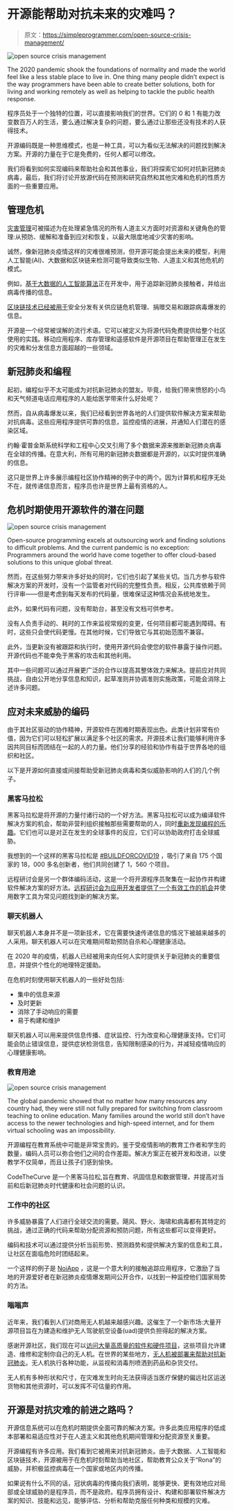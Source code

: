 # 开源能帮助对抗未来的灾难吗？

> 原文：<https://simpleprogrammer.com/open-source-crisis-management/>

![open source crisis management](img/94556ed26c79a32d0723cd21d67c4fee.png)

The 2020 pandemic shook the foundations of normality and made the world feel like a less stable place to live in. One thing many people didn’t expect is the way programmers have been able to create better solutions, both for living and working remotely as well as helping to tackle the public health response.

程序员处于一个独特的位置，可以直接影响我们的世界。它们的 0 和 1 有能力改变数百万人的生活，要么通过解决复杂的问题，要么通过让那些还没有技术的人获得技术。

开源编码既是一种思维模式，也是一种工具，可以为看似无法解决的问题找到解决方案。开源的力量在于它是免费的，任何人都可以修改。

我们将看到如何实现编码来帮助社会和其他事业，我们将探索它如何对抗新冠肺炎病毒，最后，我们将讨论开放源代码在预测和研究自然和其他灾难和危机的性质方面的一些重要应用。

## 管理危机

[灾害管理](https://www.amazon/dp/0128014776/makithecompsi-20)可被描述为在处理紧急情况的所有人道主义方面时对资源和关键角色的管理:从预防、缓解和准备到应对和恢复，以最大限度地减少灾害的影响。

诚然，像新冠肺炎疫情这样的灾难很难预测，但开源可能会提出未来的模型，利用人工智能(AI)、大数据和区块链来检测可能导致类似生物、人道主义和其他危机的模式。

例如，[基于大数据的人工智能算法](https://academic.oup.com/jtm/article/doi/10.1093/jtm/taaa080/5841603)正在开发中，用于追踪新冠肺炎接触者，并给出病毒传播的信息。

[区块链技术已经被用于](https://www.bbvaopenmind.com/en/technology/digital-world/blockchain-technology-and-covid-19/)安全分发有关供应链危机管理、捐赠交易和跟踪病毒爆发的信息。

开源是一个经常被误解的流行术语。它可以被定义为将源代码免费提供给整个社区使用的实践。移动应用程序、库存管理和遥感软件是开源项目在帮助管理正在发生的灾难和分发信息方面超越的一些领域。

## 新冠肺炎和编程

起初，编程似乎不太可能成为对抗新冠肺炎的盟友。毕竟，给我们带来愤怒的小鸟和天气频道电话应用程序的人能给医学带来什么好处呢？

然而，自从病毒爆发以来，我们已经看到世界各地的人们提供软件解决方案来帮助对抗病毒。这些应用程序提供可靠的信息，监控疫情的进展，并通知人们潜在的感染区域。

约翰·霍普金斯系统科学和工程中心交叉引用了多个数据来源来推断新冠肺炎病毒在全球的传播。在意大利，所有可用的新冠肺炎数据都是开源的，以实时提供准确的信息。

这只是世界上许多展示编程社区协作精神的例子中的两个。因为计算机和程序无处不在，就传递信息而言，程序员也许是世界上最有资格的人。

## 危机时期使用开源软件的潜在问题

![open source crisis management](img/a41514ac70d29640c8eeffe781d39135.png)

Open-source programming excels at outsourcing work and finding solutions to difficult problems. And the current pandemic is no exception: Programmers around the world have come together to offer cloud-based solutions to this unique global threat.

然而，在这些努力带来许多好处的同时，它们也引起了某些关切。当几方参与软件解决方案的开发时，没有一个监管者对代码的完整性负责。相反，公共库依赖于同行评审——但是考虑到每天发布的代码量，很难保证这种情况会系统地发生。

此外，如果代码有问题，没有帮助台，甚至没有文档可供参考。

没有人负责手动的、耗时的工作来监视常规的变更，任何项目都可能遇到障碍。有时，这些只会使代码更慢。在其他时候，它们导致它与其初始范围不兼容。

此外，当更新没有被跟踪和执行时，使用开源代码会使您的软件暴露于操作问题。开源代码也不能幸免于黑客的攻击和其他利用。

其中一些问题可以通过开展更广泛的合作以提高其整体效力来解决。提前应对共同挑战，自由公开地分享信息和知识，起草准则并协调准则实施政策，可能会消除上述许多问题。

## 应对未来威胁的编码

由于其社区驱动的协作精神，开源软件在困难时期表现出色。此类计划非常有价值，因为它们可以轻松扩展以满足多个社区的需求。开源技术让我们能够利用许多因共同目标而团结在一起的人的力量。他们分享的经验和协作有益于世界各地的组织和社区。

以下是开源如何直接或间接帮助受新冠肺炎病毒和类似威胁影响的人们的几个例子。

### 黑客马拉松

黑客马拉松是将开源的力量付诸行动的一个好方法。黑客马拉松可以成为编译软件解决方案的机会，帮助非营利组织接触那些需要帮助的人，同时[重新发现编程的乐趣](https://simpleprogrammer.com/rediscover-joy-programming/)。它们也可以是对正在发生的全球事件的反应，它们可以协助政府打击全球威胁。

我想到的一个这样的黑客马拉松是 [#BUILDFORCOVID19](https://covidglobalhackathon.com/) ，吸引了来自 175 个国家的 18，000 多名创新者，他们共同创建了 1，560 个项目。

远程研讨会是另一个群体编码活动，这是一个将开源程序员聚集在一起协作并构建软件解决方案的好方法。[远程研讨会为应用开发者提供了一个有效工作的机会](https://simpleprogrammer.com/run-remote-workshop-app-developers/)并使用数字工具为常见问题找到新的解决方案。

### 聊天机器人

聊天机器人本身并不是一项新技术，它在需要快速传递信息的情况下被越来越多的人采用。聊天机器人可以在灾难期间帮助预防自杀和心理健康活动。

在 2020 年的疫情，机器人已经被用来向任何人实时提供关于新冠肺炎的重要信息，并提供个性化的地理特定援助。

在危机时刻使用聊天机器人的一些好处包括:

*   集中的信息来源
*   及时更新
*   消除了手动响应的需要
*   易于构建和维护

聊天机器人可以用来提供信息传播、症状监控、行为改变和心理健康支持。它们可能会防止错误信息，提供症状检测信息，告知限制感染的行为，并减轻疫情响应的心理健康影响。

### 教育用途

![open source crisis management](img/fe34ab98488eb2ba2404e8019a045df9.png)

The global pandemic showed that no matter how many resources any country had, they were still not fully prepared for switching from classroom teaching to online education. Many families around the world still don’t have access to the newer technologies and high-speed internet, and for them virtual schooling was an impossibility.

开源编程在教育系统中可能是非常宝贵的。鉴于受疫情影响的教育工作者和学生的数量，编码人员可以弥合他们之间的合作差距。解决方案正在被开发和改进，以使教学不仅简单，而且让孩子们感到愉快。

CodeTheCurve 是一个黑客马拉松,旨在教育、巩固信息和数据管理，并提高对当前和后新冠肺炎时代健康和社会问题的认识。

### 工作中的社区

许多威胁暴露了人们进行全球交流的需要。飓风、野火、海啸和病毒都有其特定的挑战，通过正确的代码来帮助分配资源和预防问题，所有这些都可以变得更好。

编码和技术可以通过提供分析当前形势、预测趋势和提供解决方案的信息和工具，让社区在面临危险时团结起来。

一个这样的例子是 [NoiApp](https://www.codemotion.com/magazine/dev-hub/mobile-dev/covid-19-open-source-a-shared-global-approach-to-emergencies/) ，这是一个意大利的接触追踪应用程序，它激励了当地的开源爱好者在新冠肺炎疫情爆发期间公开合作，以找到一种监控他们国家局势的方法。

### 嗡嗡声

近年来，我们看到人们对商用无人机越来越感兴趣。这催生了一个新市场:大量开源项目旨在为建造和维护无人驾驶航空设备(uad)提供负担得起的解决方案。

感谢开源社区，我们现在可以[访问大量高质量的软件和硬件项目](https://opensource.com/article/18/2/drone-projects)，这些项目允许建造、维修和定制你自己的无人机。在世界的某些地方，[无人机被部署来帮助对抗新冠肺炎](https://www.weforum.org/agenda/2020/03/three-ways-china-is-using-drones-to-fight-coronavirus)。无人机执行各种功能，从监视和消毒剂喷洒到药品和杂货交付。

无人机有多种形状和尺寸，在灾难发生时向无法获得适当医疗保健的偏远社区运送货物和其他资源时，可以发挥不可估量的作用。

## 开源是对抗灾难的前进之路吗？

开源信息系统可以在危机时期提供全面可靠的解决方案。许多此类应用程序的低成本部署和易适应性对于在人道主义和其他危机期间管理和分配资源至关重要。

开源编程有许多应用。我们看到它被用来对抗新冠肺炎。由于大数据、人工智能和区块链技术，开源被用于在危机时刻帮助当地社区，帮助教育公众关于“Rona”的威胁，并积极监控病毒在一个国家或地区内的传播。

如果说有什么不同的话，冠状病毒的传播向我们表明，能够更快、更有效地应对局部或全球威胁的是程序员，而不是政府。程序员拥有设计、构建和部署软件解决方案的知识、技能和远见，能够评估、分析和帮助克服任何种类和规模的灾难。